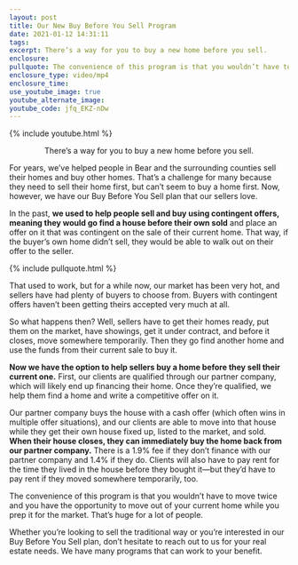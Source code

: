 ```yaml
---
layout: post
title: Our New Buy Before You Sell Program
date: 2021-01-12 14:31:11
tags:
excerpt: There’s a way for you to buy a new home before you sell.
enclosure:
pullquote: The convenience of this program is that you wouldn’t have to move twice.
enclosure_type: video/mp4
enclosure_time:
use_youtube_image: true
youtube_alternate_image:
youtube_code: jfq_EKZ-nDw
---
```


{% include youtube.html %}

<center>There’s a way for you to buy a new home before you sell.</center>

For years, we’ve helped people in Bear and the surrounding counties sell their homes and buy other homes. That’s a challenge for many because they need to sell their home first, but can’t seem to buy a home first. Now, however, we have our Buy Before You Sell plan that our sellers love.

In the past, **we used to help people sell and buy using contingent offers, meaning they would go find a house before their own sold** and place an offer on it that was contingent on the sale of their current home. That way, if the buyer’s own home didn’t sell, they would be able to walk out on their offer to the seller.

{% include pullquote.html %}

That used to work, but for a while now, our market has been very hot, and sellers have had plenty of buyers to choose from. Buyers with contingent offers haven’t been getting theirs accepted very much at all.

So what happens then? Well, sellers have to get their homes ready, put them on the market, have showings, get it under contract, and before it closes, move somewhere temporarily. Then they go find another home and use the funds from their current sale to buy it.

**Now we have the option to help sellers buy a home before they sell their current one.** First, our clients are qualified through our partner company, which will likely end up financing their home. Once they’re qualified, we help them find a home and write a competitive offer on it.&nbsp;

Our partner company buys the house with a cash offer (which often wins in multiple offer situations), and our clients are able to move into that house while they get their own house fixed up, listed to the market, and sold. **When their house closes, they can immediately buy the home back from our partner company.** There is a 1.9% fee if they don’t finance with our partner company and 1.4% if they do. Clients will also have to pay rent for the time they lived in the house before they bought it—but they’d have to pay rent if they moved somewhere temporarily, too.

The convenience of this program is that you wouldn’t have to move twice and you have the opportunity to move out of your current home while you prep it for the market. That’s huge for a lot of people.

Whether you’re looking to sell the traditional way or you’re interested in our Buy Before You Sell plan, don’t hesitate to reach out to us for your real estate needs. We have many programs that can work to your benefit.
